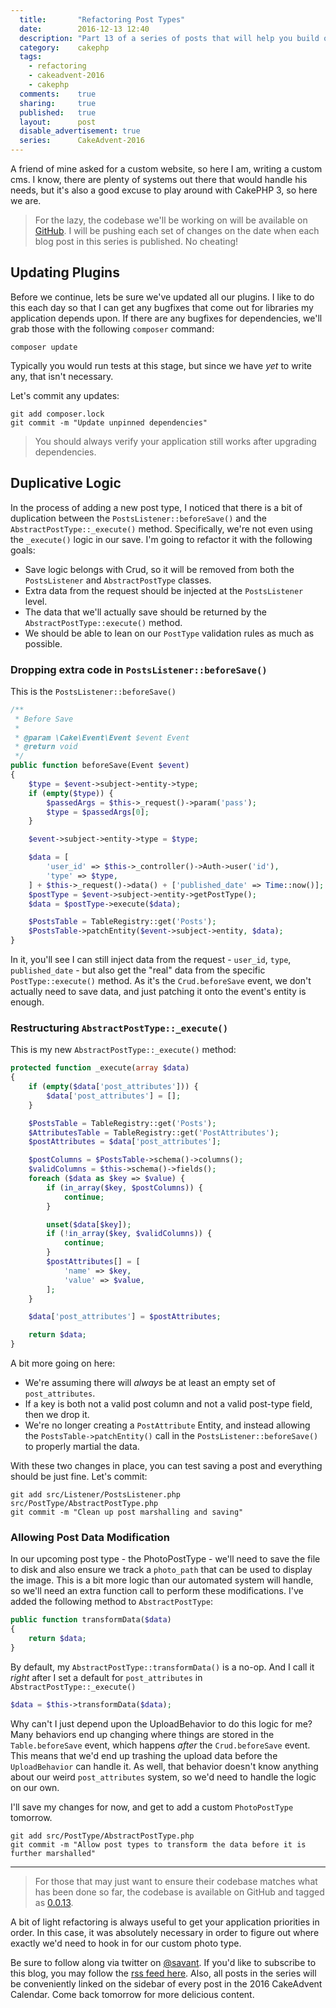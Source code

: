 ```yaml
---
  title:       "Refactoring Post Types"
  date:        2016-12-13 12:40
  description: "Part 13 of a series of posts that will help you build out a personal CMS"
  category:    cakephp
  tags:
    - refactoring
    - cakeadvent-2016
    - cakephp
  comments:    true
  sharing:     true
  published:   true
  layout:      post
  disable_advertisement: true
  series:      CakeAdvent-2016
---
```


A friend of mine asked for a custom website, so here I am, writing a custom cms. I know, there are plenty of systems out there that would handle his needs, but it's also a good excuse to play around with CakePHP 3, so here we are.

> For the lazy, the codebase we'll be working on will be available on [GitHub](https://github.com/josegonzalez/cakeadvent-2016). I will be pushing each set of changes on the date when each blog post in this series is published. No cheating!

## Updating Plugins

Before we continue, lets be sure we've updated all our plugins. I like to do this each day so that I can get any bugfixes that come out for libraries my application depends upon. If there are any bugfixes for dependencies, we'll grab those with the following `composer` command:

```shell
composer update
```

Typically you would run tests at this stage, but since we have _yet_ to write any, that isn't necessary.

Let's commit any updates:

```shell
git add composer.lock
git commit -m "Update unpinned dependencies"
```

> You should always verify your application still works after upgrading dependencies.

## Duplicative Logic

In the process of adding a new post type, I noticed that there is a bit of duplication between the `PostsListener::beforeSave()` and the `AbstractPostType::_execute()` method. Specifically, we're not even using the `_execute()` logic in our save. I'm going to refactor it with the following goals:

- Save logic belongs with Crud, so it will be removed from both the `PostsListener` and `AbstractPostType` classes.
- Extra data from the request should be injected at the `PostsListener` level.
- The data that we'll actually save should be returned by the `AbstractPostType::execute()` method.
- We should be able to lean on our `PostType` validation rules as much as possible.

### Dropping extra code in `PostsListener::beforeSave()`

This is the `PostsListener::beforeSave()`

```php
/**
 * Before Save
 *
 * @param \Cake\Event\Event $event Event
 * @return void
 */
public function beforeSave(Event $event)
{
    $type = $event->subject->entity->type;
    if (empty($type)) {
        $passedArgs = $this->_request()->param('pass');
        $type = $passedArgs[0];
    }

    $event->subject->entity->type = $type;

    $data = [
        'user_id' => $this->_controller()->Auth->user('id'),
        'type' => $type,
    ] + $this->_request()->data() + ['published_date' => Time::now()];
    $postType = $event->subject->entity->getPostType();
    $data = $postType->execute($data);

    $PostsTable = TableRegistry::get('Posts');
    $PostsTable->patchEntity($event->subject->entity, $data);
}
```

In it, you'll see I can still inject data from the request - `user_id`, `type`, `published_date` - but also get the "real" data from the specific `PostType::execute()` method. As it's the `Crud.beforeSave` event, we don't actually need to save data, and just patching it onto the event's entity is enough.

### Restructuring `AbstractPostType::_execute()`

This is my new `AbstractPostType::_execute()` method:

```php
protected function _execute(array $data)
{
    if (empty($data['post_attributes'])) {
        $data['post_attributes'] = [];
    }

    $PostsTable = TableRegistry::get('Posts');
    $AttributesTable = TableRegistry::get('PostAttributes');
    $postAttributes = $data['post_attributes'];

    $postColumns = $PostsTable->schema()->columns();
    $validColumns = $this->schema()->fields();
    foreach ($data as $key => $value) {
        if (in_array($key, $postColumns)) {
            continue;
        }

        unset($data[$key]);
        if (!in_array($key, $validColumns)) {
            continue;
        }
        $postAttributes[] = [
            'name' => $key,
            'value' => $value,
        ];
    }

    $data['post_attributes'] = $postAttributes;

    return $data;
}
```

A bit more going on here:

- We're assuming there will *always* be at least an empty set of `post_attributes`.
- If a key is both not a valid post column and not a valid post-type field, then we drop it.
- We're no longer creating a `PostAttribute` Entity, and instead allowing the `PostsTable->patchEntity()` call in the `PostsListener::beforeSave()` to properly martial the data.

With these two changes in place, you can test saving a post and everything should be just fine. Let's commit:

```shell
git add src/Listener/PostsListener.php src/PostType/AbstractPostType.php
git commit -m "Clean up post marshalling and saving"
```

### Allowing Post Data Modification

In our upcoming post type - the PhotoPostType - we'll need to save the file to disk and also ensure we track a `photo_path` that can be used to display the image. This is a bit more logic than our automated system will handle, so we'll need an extra function call to perform these modifications. I've added the following method to `AbstractPostType`:

```php
public function transformData($data)
{
    return $data;
}
```

By default, my `AbstractPostType::transformData()` is a no-op. And I call it *right* after I set a default for `post_attributes` in `AbstractPostType::_execute()`

```php
$data = $this->transformData($data);
```

Why can't I just depend upon the UploadBehavior to do this logic for me? Many behaviors end up changing where things are stored in the `Table.beforeSave` event, which happens *after* the `Crud.beforeSave` event. This means that we'd end up trashing the upload data before the `UploadBehavior` can handle it. As well, that behavior doesn't know anything about our weird `post_attributes` system, so we'd need to handle the logic on our own.

I'll save my changes for now, and get to add a custom `PhotoPostType` tomorrow.


```shell
git add src/PostType/AbstractPostType.php
git commit -m "Allow post types to transform the data before it is further marshalled"
```

---

> For those that may just want to ensure their codebase matches what has been done so far, the codebase is available on GitHub and tagged as [0.0.13](https://github.com/josegonzalez/cakeadvent-2016/tree/0.0.13).


A bit of light refactoring is always useful to get your application priorities in order. In this case, it was absolutely necessary in order to figure out where exactly we'd need to hook in for our custom photo type.

Be sure to follow along via twitter on [@savant](https://twitter.com/savant). If you'd like to subscribe to this blog, you may follow the [rss feed here](/atom.xml). Also, all posts in the series will be conveniently linked on the sidebar of every post in the 2016 CakeAdvent Calendar. Come back tomorrow for more delicious content.
